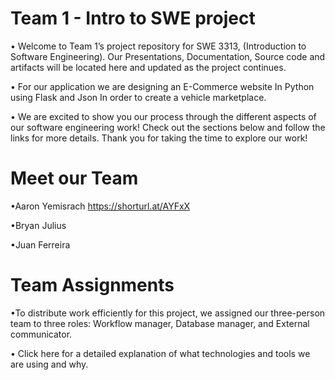# Team 1 - Intro to SWE project

• Welcome to Team 1’s project repository for SWE 3313, (Introduction to Software Engineering). Our Presentations, Documentation, Source code and artifacts will be located here and updated as the project continues.


• For our application we are designing an E-Commerce website In Python using Flask and Json In order to create a vehicle marketplace. 

• We are excited to show you our process through the different aspects of our software engineering work! Check out the sections below and follow the links for more details. Thank you for taking the time to explore our work!

# Meet our Team

•Aaron Yemisrach https://shorturl.at/AYFxX

•Bryan Julius    

•Juan Ferreira

# Team Assignments 
•To distribute work efficiently for this project, we assigned our three-person team to three roles: Workflow manager, Database manager, and External communicator.

• Click here for a detailed explanation of what technologies and tools we are using and why.


